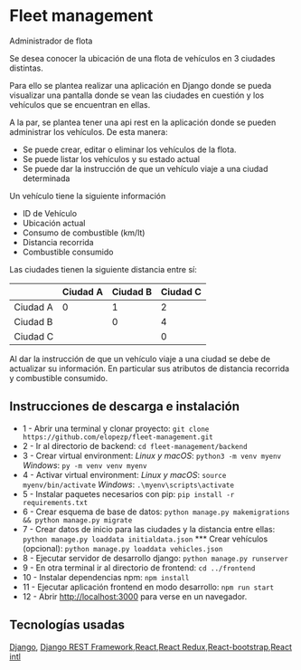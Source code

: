 # Fleet management
Administrador de flota

Se desea conocer la ubicación de una flota de vehículos en 3 ciudades distintas.

Para ello se plantea realizar una aplicación en Django donde se pueda visualizar una pantalla donde se vean las ciudades en cuestión y los vehículos que se encuentran en ellas.

A la par, se plantea tener una api rest en la aplicación donde se pueden administrar los vehículos. De esta manera:
- Se puede crear, editar o eliminar los vehículos de la flota.
- Se puede listar los vehículos y su estado actual
- Se puede dar la instrucción de que un vehículo viaje a una ciudad determinada

Un vehículo tiene la siguiente información
- ID de Vehículo
- Ubicación actual
- Consumo de combustible (km/lt)
- Distancia recorrida
- Combustible consumido

Las ciudades tienen la siguiente distancia entre sí:

|| Ciudad A  | Ciudad B  | Ciudad C|
|---- |-----|-------|-------|
| Ciudad A|0|1|2|
| Ciudad B||0|4|
| Ciudad C|||0|

Al dar la instrucción de que un vehículo viaje a una ciudad se debe de actualizar su información. En particular sus atributos de distancia recorrida y combustible consumido.


## Instrucciones de descarga e instalación

* 1 - Abrir una terminal y clonar proyecto: `git clone https://github.com/elopezp/fleet-management.git`
* 2 - Ir al directorio de backend: `cd fleet-management/backend`
* 3 - Crear virtual environment:
_Linux y macOS_:
`python3 -m venv myenv`
_Windows_:
`py -m venv venv myenv`
* 4 - Activar virtual environment:
_Linux y macOS_:
`source myenv/bin/activate`
_Windows_:
`.\myenv\scripts\activate`
* 5 - Instalar paquetes necesarios con pip: `pip install -r requirements.txt`
* 6 - Crear esquema de base de datos: `python manage.py makemigrations && python manage.py migrate`
* 7 - Crear datos de inicio para las ciudades y la distancia entre ellas: `python manage.py loaddata initialdata.json`
*** Crear vehículos (opcional):
`python manage.py loaddata vehicles.json`
* 8 - Ejecutar servidor de desarrollo django: `python manage.py runserver`
* 9 - En otra terminal ir al directorio de frontend: `cd ../frontend`
* 10 - Instalar dependencias npm: `npm install`
* 11 - Ejecutar aplicación frontend en modo desarrollo: `npm run start`
* 12 - Abrir [http://localhost:3000](http://localhost:3000) para verse en un navegador.

## Tecnologías usadas

[Django](https://www.djangoproject.com/), [Django REST Framework](https://www.django-rest-framework.org/),[React](https://reactjs.org/),[React Redux](https://react-redux.js.org/),[React-bootstrap](https://react-bootstrap.github.io/),[React intl ](https://formatjs.io/docs/getting-started/installation/)